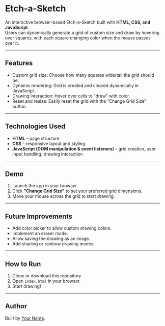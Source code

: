 # Etch-a-Sketch

An interactive browser-based Etch-a-Sketch built with **HTML, CSS, and JavaScript**.  
Users can dynamically generate a grid of custom size and draw by hovering over squares, with each square changing color when the mouse passes over it.

---

## Features
- Custom grid size: Choose how many squares wide/tall the grid should be.
- Dynamic rendering: Grid is created and cleared dynamically in JavaScript.
- Drawing interaction: Hover over cells to "draw" with color.
- Reset and resize: Easily reset the grid with the "Change Grid Size" button.

---

## Technologies Used
- **HTML** – page structure
- **CSS** – responsive layout and styling
- **JavaScript (DOM manipulation & event listeners)** – grid creation, user input handling, drawing interaction

---

## Demo
1. Launch the app in your browser.
2. Click **"Change Grid Size"** to set your preferred grid dimensions.
3. Move your mouse across the grid to start drawing.

---

## Future Improvements
- Add color picker to allow custom drawing colors.
- Implement an eraser mode.
- Allow saving the drawing as an image.
- Add shading or rainbow drawing modes.

---

## How to Run
1. Clone or download this repository.  
2. Open `index.html` in your browser.  
3. Start drawing!

---

## Author
Built by [Your Name](https://github.com/YourGitHub).
